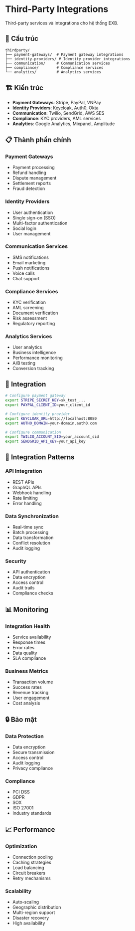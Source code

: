# Third-Party Integrations

Third-party services và integrations cho hệ thống EXB.

## 📁 Cấu trúc

```
thirdparty/
├── payment-gateways/  # Payment gateway integrations
├── identity-providers/ # Identity provider integrations
├── communication/     # Communication services
├── compliance/        # Compliance services
└── analytics/         # Analytics services
```

## 🏗️ Kiến trúc

- **Payment Gateways**: Stripe, PayPal, VNPay
- **Identity Providers**: Keycloak, Auth0, Okta
- **Communication**: Twilio, SendGrid, AWS SES
- **Compliance**: KYC providers, AML services
- **Analytics**: Google Analytics, Mixpanel, Amplitude

## 📋 Thành phần chính

### Payment Gateways
- Payment processing
- Refund handling
- Dispute management
- Settlement reports
- Fraud detection

### Identity Providers
- User authentication
- Single sign-on (SSO)
- Multi-factor authentication
- Social login
- User management

### Communication Services
- SMS notifications
- Email marketing
- Push notifications
- Voice calls
- Chat support

### Compliance Services
- KYC verification
- AML screening
- Document verification
- Risk assessment
- Regulatory reporting

### Analytics Services
- User analytics
- Business intelligence
- Performance monitoring
- A/B testing
- Conversion tracking

## 🚀 Integration

```bash
# Configure payment gateway
export STRIPE_SECRET_KEY=sk_test_...
export PAYPAL_CLIENT_ID=your_client_id

# Configure identity provider
export KEYCLOAK_URL=http://localhost:8080
export AUTH0_DOMAIN=your-domain.auth0.com

# Configure communication
export TWILIO_ACCOUNT_SID=your_account_sid
export SENDGRID_API_KEY=your_api_key
```

## 🔗 Integration Patterns

### API Integration
- REST APIs
- GraphQL APIs
- Webhook handling
- Rate limiting
- Error handling

### Data Synchronization
- Real-time sync
- Batch processing
- Data transformation
- Conflict resolution
- Audit logging

### Security
- API authentication
- Data encryption
- Access control
- Audit trails
- Compliance checks

## 📊 Monitoring

### Integration Health
- Service availability
- Response times
- Error rates
- Data quality
- SLA compliance

### Business Metrics
- Transaction volume
- Success rates
- Revenue tracking
- User engagement
- Cost analysis

## 🔒 Bảo mật

### Data Protection
- Data encryption
- Secure transmission
- Access control
- Audit logging
- Privacy compliance

### Compliance
- PCI DSS
- GDPR
- SOX
- ISO 27001
- Industry standards

## 📈 Performance

### Optimization
- Connection pooling
- Caching strategies
- Load balancing
- Circuit breakers
- Retry mechanisms

### Scalability
- Auto-scaling
- Geographic distribution
- Multi-region support
- Disaster recovery
- High availability
